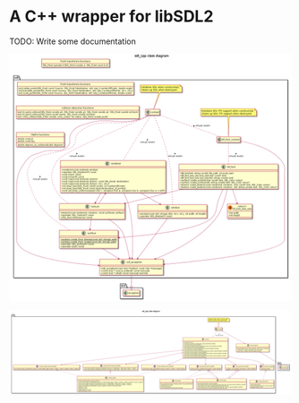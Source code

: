 # A C++ wrapper for libSDL2

TODO: Write some documentation

![class diagram](sdl_cpp-class-diagram.png)

![events class diagram](sdl_cpp-events-class-diagram.png)